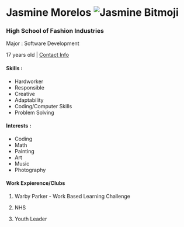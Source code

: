 # **Jasmine Morelos** ![Jasmine Bitmoji](https://encrypted-tbn0.gstatic.com/images?q=tbn:ANd9GcQkK0q8jxwrKDMZJoOgGhseVS-wE9tHcFwkOQ&s) 
### High School of Fashion Industries

 Major : Software Development

 17 years old | [Contact Info](jasminem285@nycstudents.net)

 #### Skills : 
 * Hardworker 
 * Responsible 
 * Creative
 * Adaptability
 * Coding/Computer Skills
 * Problem Solving

#### Interests :
* Coding
* Math
* Painting
* Art
* Music
* Photography

#### Work Expierence/Clubs 

1. Warby Parker - Work Based Learning Challenge

2.  NHS

3.  Youth Leader 
